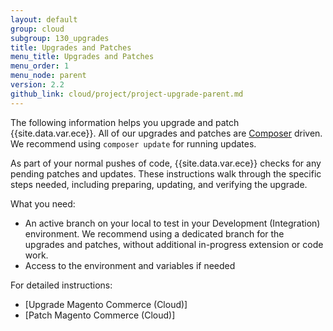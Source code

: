 ```yaml
---
layout: default
group: cloud
subgroup: 130_upgrades
title: Upgrades and Patches
menu_title: Upgrades and Patches
menu_order: 1
menu_node: parent
version: 2.2
github_link: cloud/project/project-upgrade-parent.md
---
```


The following information helps you upgrade and patch {{site.data.var.ece}}. All of our upgrades and patches are [Composer]({{page.baseurl}}cloud/reference/cloud-composer.html) driven. We recommend using `composer update` for running updates.

As part of your normal pushes of code, {{site.data.var.ece}} checks for any pending patches and updates. These instructions walk through the specific steps needed, including preparing, updating, and verifying the upgrade.

What you need:

* An active branch on your local to test in your Development (Integration) environment. We recommend using a dedicated branch for the upgrades and patches, without additional in-progress extension or code work.
* Access to the environment and variables if needed

For detailed instructions:

* [Upgrade Magento Commerce (Cloud)]
* [Patch Magento Commerce (Cloud)]
